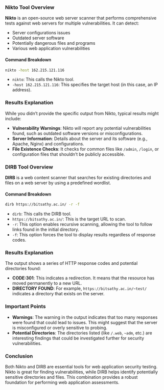 
### Nikto Tool Overview

**Nikto** is an open-source web server scanner that performs comprehensive tests against web servers for multiple vulnerabilities. It can detect:

- Server configurations issues
- Outdated server software
- Potentially dangerous files and programs
- Various web application vulnerabilities

#### Command Breakdown
```bash
nikto -host 162.215.121.116
```
- `nikto`: This calls the Nikto tool.
- `-host 162.215.121.116`: This specifies the target host (in this case, an IP address).

### Results Explanation
While you didn’t provide the specific output from Nikto, typical results might include:

- **Vulnerability Warnings**: Nikto will report any potential vulnerabilities found, such as outdated software versions or misconfigurations.
- **Server Information**: Details about the server and its software (e.g., Apache, Nginx) and configurations.
- **File Existence Checks**: It checks for common files like `/admin`, `/login`, or configuration files that shouldn’t be publicly accessible.

### DIRB Tool Overview

**DIRB** is a web content scanner that searches for existing directories and files on a web server by using a predefined wordlist.

#### Command Breakdown
```bash
dirb https://bitsathy.ac.in/ -r -f
```
- `dirb`: This calls the DIRB tool.
- `https://bitsathy.ac.in/`: This is the target URL to scan.
- `-r`: This option enables recursive scanning, allowing the tool to follow links found in the initial directory.
- `-f`: This option forces the tool to display results regardless of response codes.

### Results Explanation
The output shows a series of HTTP response codes and potential directories found:

- **CODE:301**: This indicates a redirection. It means that the resource has moved permanently to a new URL.
- **DIRECTORY FOUND**: For example, `https://bitsathy.ac.in/~test/` indicates a directory that exists on the server.

### Important Points
- **Warnings**: The warning in the output indicates that too many responses were found that could lead to issues. This might suggest that the server is misconfigured or overly sensitive to probing.
- **Potential Directories**: The directories listed (like `/.web`, `~adm`, etc.) are interesting findings that could be investigated further for security vulnerabilities.

### Conclusion
Both Nikto and DIRB are essential tools for web application security testing. Nikto is great for finding vulnerabilities, while DIRB helps identify potentially sensitive directories and files. This combination provides a robust foundation for performing web application assessments. 

